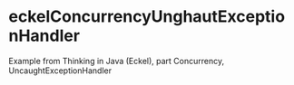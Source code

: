 # eckelConcurrencyUnghautExceptionHandler
Example from Thinking in Java (Eckel), part Concurrency, UncaughtExceptionHandler
